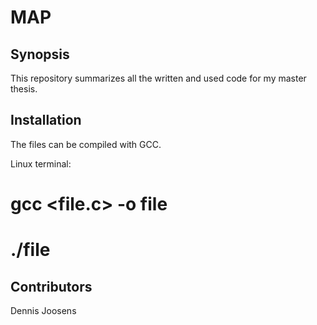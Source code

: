 # MAP

Synopsis
--------
This repository summarizes all the written and used code for my master thesis.

Installation
------------
The files can be compiled with GCC.

Linux terminal:

# gcc <file.c> -o file

# ./file


Contributors
------------
Dennis Joosens
